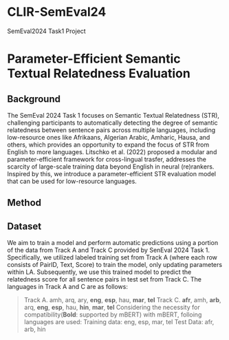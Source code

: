 # CLIR-SemEval24
SemEval2024 Task1 Project
# Parameter-Efficient Semantic Textual Relatedness Evaluation
## Background
The SemEval 2024 Task 1 focuses on Semantic Textual Relatedness (STR), challenging participants to automatically detecting the degree of semantic relatedness between sentence pairs across multiple languages, including low-resource ones like Afrikaans, Algerian Arabic, Amharic, Hausa, and others, which provides an opportunity to expand the focus of STR from English to more languages. 
Litschko et al. (2022) proposed a modular and parameter-efficient framework for cross-lingual trasfer, addresses the scarcity of large-scale training data beyond English in neural (re)rankers. Inspired by this, we introduce a parameter-efficient STR evaluation model that can be used for low-resource languages. 
## Method

## Dataset
We aim to train a model and perform automatic predictions using a portion of the data from Track A and Track C provided by SenEval 2024 Task 1. Specifically, we utilized labeled training set from Track A (where each row consists of PairID, Text, Score) to train the model, only updating parameters within LA. Subsequently, we use this trained model to predict the relatedness score for all sentence pairs in test set from Track C. The languages in Track A and C are as follows: 
>Track A. amh, arq, ary, **eng**, **esp**, hau, **mar**, **tel**
>Track C. **afr**, amh, **arb**, arq, **eng**, **esp**, hau, **hin**, **mar**, **tel**
Considering the necessity for compatibility(**Bold**: supported by mBERT) with mBERT, folloing languages are used: 
>Training data: eng, esp, mar, tel
>Test Data: afr, arb, hin